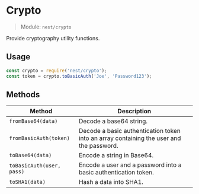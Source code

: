 # Crypto

> Module: `nest/crypto`

Provide cryptography utility functions.

## Usage

```js
const crypto = require('nest/crypto');
const token = crypto.toBasicAuth('Joe', 'Password123');
```

## Methods

| Method                    | Description                                                  |
| ------------------------- | ------------------------------------------------------------ |
| `fromBase64(data)`        | Decode a base64 string.                                      |
| `fromBasicAuth(token)`    | Decode a basic authentication token into an array containing the user and the password. |
| `toBase64(data)`          | Encode a string in Base64.                                   |
| `toBasicAuth(user, pass)` | Encode a user and a password into a basic authentication token. |
| `toSHA1(data)`            | Hash a data into SHA1.                                       |

